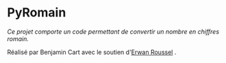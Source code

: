 # PyRomain
_Ce projet comporte un code permettant de convertir un nombre en chiffres romain._

Réalisé par Benjamin Cart avec le soutien d'[Erwan Roussel](https://github.com/dimensi0n) .
